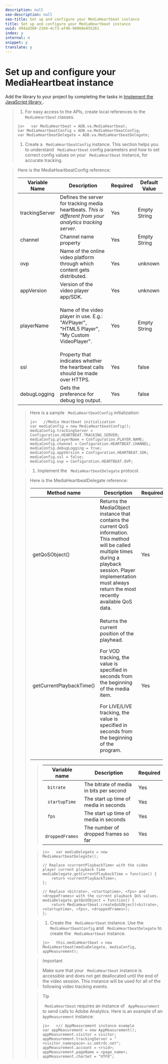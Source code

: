 ```yaml
---
description: null
seo-description: null
seo-title: Set up and configure your MediaHeartbeat instance
title: Set up and configure your MediaHeartbeat instance
uuid: 494ad369-2104-4c73-af46-96068e855261
index: y
internal: n
snippet: y
translate: y
---
```


# Set up and configure your MediaHeartbeat instance

Add the library to your project by completing the tasks in [ Implement the JavaScript library ](c_vhl_imp-lib-js.md#concept_A72BFE683F4A4A3397FD0C71E955DF07).

>1. For easy access to the APIs, create local references to the ` MediaHeartbeat` classes.
>
>   ```
>   js>   var MediaHeartbeat = ADB.va.MediaHeartbeat; 
>   var MediaHeartbeatConfig = ADB.va.MediaHeartbeatConfig; 
>   var MediaHeartbeatDelegate = ADB.va.MediaHeartbeatDelegate; 
>   
>   ```
>
>1. Create a ` MediaHeartbeatConfig` instance.
>   This section helps you to understand ` MediaHeartbeat` config parameters and how to set correct config values on your ` MediaHeartbeat` instance, for accurate tracking. 


><table id="table_5CDFEDDE93DC4605AA300FB1ADD8E858"> 
 <desc>
   Here is the 
  <span class="codeph"> MediaHeartbeatConfig </span> reference: 
 </desc> 
 <thead> 
  <tr> 
   <th colname="col1" class="entry"> Variable Name </th> 
   <th colname="col2" class="entry"> Description </th> 
   <th colname="col3" class="entry"> Required </th> 
   <th colname="col4" class="entry"> Default Value </th> 
  </tr> 
 </thead>
 <tbody> 
  <tr> 
   <td colname="col1"> <span class="codeph"> trackingServer </span> </td> 
   <td colname="col2"> Defines the server for tracking media heartbeats. <i>This is different from your analytics tracking server.</i> </td> 
   <td colname="col3"> Yes </td> 
   <td colname="col4"> Empty String </td> 
  </tr> 
  <tr> 
   <td colname="col1"> <span class="codeph"> channel </span> </td> 
   <td colname="col2"> Channel name property </td> 
   <td colname="col3"> Yes </td> 
   <td colname="col4"> Empty String </td> 
  </tr> 
  <tr> 
   <td colname="col1"> <span class="codeph"> ovp </span> </td> 
   <td colname="col2"> Name of the online video platform through which content gets distributed. </td> 
   <td colname="col3"> Yes </td> 
   <td colname="col4"> unknown </td> 
  </tr> 
  <tr> 
   <td colname="col1"> <span class="codeph"> appVersion </span> </td> 
   <td colname="col2"> Version of the video player app/SDK. </td> 
   <td colname="col3"> Yes </td> 
   <td colname="col4"> unknown </td> 
  </tr> 
  <tr> 
   <td colname="col1"> <span class="codeph"> playerName </span> </td> 
   <td colname="col2"> <p>Name of the video player in use. E.g.: "AVPlayer", "HTML5 Player", "My Custom VideoPlayer".</p> </td> 
   <td colname="col3"> Yes </td> 
   <td colname="col4"> Empty String </td> 
  </tr> 
  <tr> 
   <td colname="col1"> <span class="codeph"> ssl </span> </td> 
   <td colname="col2"> Property that indicates whether the heartbeat calls should be made over HTTPS. </td> 
   <td colname="col3"> Yes </td> 
   <td colname="col4"> false </td> 
  </tr> 
  <tr> 
   <td colname="col1"> <span class="codeph"> debugLogging </span> </td> 
   <td colname="col2"> Gets the preference for debug log output. </td> 
   <td colname="col3"> Yes </td> 
   <td colname="col4"> false </td> 
  </tr> 
 </tbody> 
</table>

>   Here is a sample ` MediaHeartbeatConfig` initialization: 
>
>   ```
>   js>   //Media Heartbeat initialization 
>   var mediaConfig = new MediaHeartbeatConfig(); 
>   mediaConfig.trackingServer = Configuration.HEARTBEAT.TRACKING_SERVER; 
>   mediaConfig.playerName = Configuration.PLAYER.NAME; 
>   mediaConfig.channel = Configuration.HEARTBEAT.CHANNEL; 
>   mediaConfig.debugLogging = true; 
>   mediaConfig.appVersion = Configuration.HEARTBEAT.SDK; 
>   mediaConfig.ssl = false; 
>   mediaConfig.ovp = Configuration.HEARTBEAT.OVP; 
>   
>   ```

>
>1. Implement the ` MediaHeartbeatDelegate` protocol.

><table id="table_A815A90BFEC64EC1A26900DC077342DA"> 
 <desc>
   Here is the 
  <span class="codeph"> MediaHeartbeatDelegate </span> reference: 
 </desc> 
 <thead> 
  <tr> 
   <th colname="col1" class="entry"> Method name </th> 
   <th colname="col2" class="entry"> Description </th> 
   <th colname="col3" class="entry"> Required </th> 
  </tr> 
 </thead>
 <tbody> 
  <tr> 
   <td colname="col1"> <span class="codeph"> getQoSObject() </span> </td> 
   <td colname="col2"> Returns the <span class="codeph"> MediaObject </span> instance that contains the current QoS information. This method will be called multiple times during a playback session. Player implementation must always return the most recently available QoS data. </td> 
   <td colname="col3"> Yes </td> 
  </tr> 
  <tr> 
   <td colname="col1"> <span class="codeph"> getCurrentPlaybackTime() </span> </td> 
   <td colname="col2"> <p>Returns the current position of the playhead.</p> <p>For VOD tracking, the value is specified in seconds from the beginning of the media item.</p> <p>For LIVE/LIVE tracking, the value is specified in seconds from the beginning of the program.</p> </td> 
   <td colname="col3"> Yes </td> 
  </tr> 
 </tbody> 
</table>


>   |  Variable name  | Description  | Required  |
>   |---|---|---|
>   |  ` bitrate`  | The bitrate of media in bits per second  | Yes  |
>   |  ` startupTime`  | The start up time of media in seconds  | Yes  |
>   |  ` fps`  | The start up time of media in seconds  | Yes  |
>   |  ` droppedFrames`  | The number of dropped frames so far  | Yes  |

>
>   ```
>   js>   var mediaDelegate = new MediaHeartbeatDelegate(); 
>    
>   // Replace <currentPlaybackTime> with the video player current playback time 
>   mediaDelegate.getCurrentPlaybackTime = function() { 
>       return <currentPlaybackTime>; 
>   }; 
>    
>   // Replace <bitrate>, <startuptime>, <fps> and <droppeFrames> with the current playback QoS values.  
>   mediaDelegate.getQoSObject = function() { 
>       return MediaHeartbeat.createQoSObject(<bitrate>, <startuptime>, <fps>, <droppedFrames>); 
>   };
>   ```

>
>1. Create the ` MediaHeartbeat` instance.
>   Use the ` MediaHeartbeatConfig` and ` MediaHeartbeatDelegate` to create the ` MediaHeartbeat` instance. 
>
>   ```
>   js>   this.mediaHeartbeat = new MediaHeartbeat(mediaDelegate, mediaConfig, appMeasurement);
>   ```

>   >[!IMPORTANT]
>   >
>   >Make sure that your ` MediaHeartbeat` instance is accessible and does not get deallocated until the end of the video session. This instance will be used for all of the following video tracking events. 

>   >[!TIP]
>   >
>   >` MediaHeartbeat` requires an instance of ` AppMeasurement` to send calls to Adobe Analytics. Here is an example of an ` AppMeasurement` instance: 
>   >
>   >```
>   >js>   >// AppMeasurement instance example 
>   >var appMeasurement = new AppMeasurement(); 
>   >appMeasurement.visitor = visitor; 
>   >appMeasurement.trackingServer = "<visitor_namespace>.sc.omtrdc.net"; 
>   >appMeasurement.account = <rsid>; 
>   >appMeasurement.pageName = <page_name>; 
>   >appMeasurement.charSet = "UTF­8";
>   >```


>
